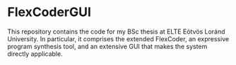 # FlexCoderGUI

This repository contains the code for my BSc thesis at ELTE Eötvös Loránd University. In particular, it comprises the extended FlexCoder, an expressive program synthesis tool, and an extensive GUI that makes the system directly applicable.
